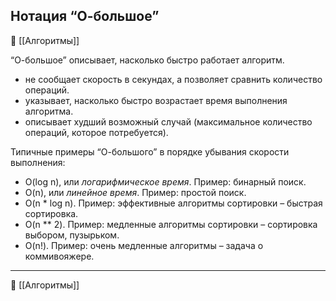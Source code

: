 ## Нотация “О-большое”
📂 [[Алгоритмы]]

“О-большое” описывает, насколько быстро работает алгоритм.

- не сообщает скорость в секундах, а позволяет сравнить количество операций.
- указывает, насколько быстро возрастает время выполнения алгоритма.
- описывает худший возможный случай (максимальное количество операций, которое потребуется).

Типичные примеры “О-большого” в порядке убывания скорости выполнения:

- O(log n), или _логарифмическое время_. Пример: бинарный поиск.
- O(n), или _линейное время_. Пример: простой поиск.
- O(n * log n). Пример: эффективные алгоритмы сортировки – быстрая сортировка.
- O(n ** 2). Пример: медленные алгоритмы сортировки – сортировка выбором, пузырьком.
- O(n!). Пример: очень медленные алгоритмы – задача о коммивояжере.

----
📂 [[Алгоритмы]]